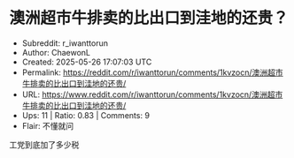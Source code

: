 # 澳洲超市牛排卖的比出口到洼地的还贵？

- Subreddit: r_iwanttorun
- Author: ChaewonL
- Created: 2025-05-26 17:07:03 UTC
- Permalink: https://reddit.com/r/iwanttorun/comments/1kvzocn/澳洲超市牛排卖的比出口到洼地的还贵/
- URL: https://www.reddit.com/r/iwanttorun/comments/1kvzocn/澳洲超市牛排卖的比出口到洼地的还贵/
- Ups: 11 | Ratio: 0.83 | Comments: 9
- Flair: 不懂就问


工党到底加了多少税

